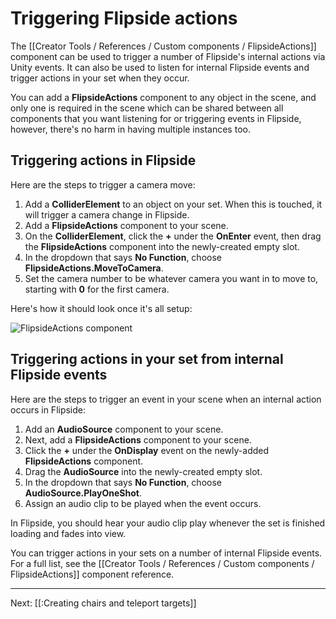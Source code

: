 # Triggering Flipside actions

The [[Creator Tools / References / Custom components / FlipsideActions]] component can be used to trigger a number of Flipside's internal actions via Unity events. It can also be used to listen for internal Flipside events and trigger actions in your set when they occur.

You can add a **FlipsideActions** component to any object in the scene, and only one is required in the scene which can be shared between all components that you want listening for or triggering events in Flipside, however, there's no harm in having multiple instances too.

## Triggering actions in Flipside

Here are the steps to trigger a camera move:

1. Add a **ColliderElement** to an object on your set. When this is touched, it will trigger a camera change in Flipside.
2. Add a **FlipsideActions** component to your scene.
3. On the **ColliderElement**, click the **+** under the **OnEnter** event, then drag the **FlipsideActions** component into the newly-created empty slot.
4. In the dropdown that says **No Function**, choose **FlipsideActions.MoveToCamera**.
5. Set the camera number to be whatever camera you want in to move to, starting with **0** for the first camera.

Here's how it should look once it's all setup:

![FlipsideActions component](https://flipside.nyc3.cdn.digitaloceanspaces.com/docs/screenshots/flipsideactions-component.png)

## Triggering actions in your set from internal Flipside events

Here are the steps to trigger an event in your scene when an internal action occurs in Flipside:

1. Add an **AudioSource** component to your scene.
2. Next, add a **FlipsideActions** component to your scene.
3. Click the **+** under the **OnDisplay** event on the newly-added **FlipsideActions** component.
4. Drag the **AudioSource** into the newly-created empty slot.
5. In the dropdown that says **No Function**, choose **AudioSource.PlayOneShot**.
6. Assign an audio clip to be played when the event occurs.

In Flipside, you should hear your audio clip play whenever the set is finished loading and fades into view.

You can trigger actions in your sets on a number of internal Flipside events. For a full list, see the [[Creator Tools / References / Custom components / FlipsideActions]] component reference.

---

Next: [[:Creating chairs and teleport targets]]
